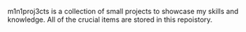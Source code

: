 m1n1proj3cts is a collection of small projects to showcase my skills and knowledge. All of the crucial items are stored in this repoistory.
